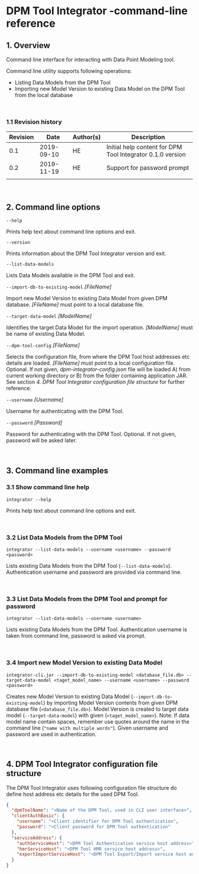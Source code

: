 # DPM Tool Integrator -command-line reference


## 1. Overview

Command line interface for interacting with Data Point Modeling tool.

Command line utility supports following operations: 
- Listing Data Models from the DPM Tool
- Importing new Model Version to existing Data Model on the DPM Tool from the local database
 

<br/>

### 1.1 Revision history

| Revision | Date       | Author(s) | Description                                                |
| -------- | ---------- | --------- | ---------------------------------------------------------- |
| 0.1      | 2019-09-10 | HE        | Initial help content for DPM Tool Integrator 0.1.0 version |
| 0.2      | 2019-11-19 | HE        | Support for password prompt                                |
|          |            |           |                                                            |

<br/>

## 2. Command line options

`--help`

Prints help text about command line options and exit.

`--version`

Prints information about the DPM Tool Integrator version and exit.

`--list-data-models`

Lists Data Models available in the DPM Tool and exit. 

`--import-db-to-existing-model` _[FileName]_

Import new Model Version to existing Data Model from given DPM database. _[FileName]_ must point to a local database file. 

`--target-data-model` _[ModelName]_

Identifies the target Data Model for the import operation. _[ModelName]_ must be name of existing Data Model.

`--dpm-tool-config`  _[FileName]_

Selects the configuration file, from where the DPM Tool host addresses etc details are loaded.
_[FileName]_ must point to a local configuration file.
Optional. If not given, _dpm-integrator-config.json_ file will be loaded A) from current working directory or B) from the folder containing application JAR.
See section _4. DPM Tool Integrator configuration file structure_ for further reference.

`--username`  _[Username]_

Username for authenticating with the DPM Tool. 

`--password`  _[Password]_

Password for authenticating with the DPM Tool. Optional. If not given, password will be asked later.

<br/>

## 3. Command line examples 

### 3.1 Show command line help

```
integrator --help
```

Prints help text about command line options and exit.

<br/>

### 3.2 List Data Models from the DPM Tool

```
integrator --list-data-models --username <username> --password <password>
```

Lists existing Data Models from the DPM Tool (`--list-data-models`). Authentication username and password are provided via command line. 

<br/>


### 3.3 List Data Models from the DPM Tool and prompt for password

```
integrator --list-data-models --username <username>
```

Lists existing Data Models from the DPM Tool. Authentication username is taken from command line, password is asked via prompt. 

<br/>


### 3.4 Import new Model Version to existing Data Model

```
integrator-cli.jar --import-db-to-existing-model <database_file.db> --target-data-model <taget_model_name> --username <username> --password <password>
```

Creates new Model Version to existing Data Model (`--import-db-to-existing-model`) by importing Model Version contents from
given DPM database file (`<database_file.db>`). Model Version is created to target data model (`--target-data-model`) with given (`<taget_model_name>`).
Note: If data model name contain spaces, remember use quotes around the name in the command line (`"name with multiple words"`).
Given username and password are used in authentication.

<br/>

## 4. DPM Tool Integrator configuration file structure

The DPM Tool Integrator uses following configuration file structure do define host address etc details for the used DPM Tool. 

```json
{
  "dpmToolName": "<Name of the DPM Tool, used in CLI user interface>",
  "clientAuthBasic": {
    "username": "<Client identifier for DPM Tool authentication",
    "password": "<Client password for DPM Tool authentication"
  },
  "serviceAddress": {
    "authServiceHost": "<DPM Tool Authentication service host address>",
    "hmrServiceHost": "<DPM Tool HMR service host address>",
    "exportImportServiceHost": "<DPM Tool Export/Import service host address>"
  }
}
```

